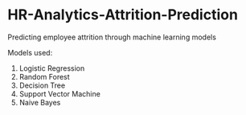 # HR-Analytics-Attrition-Prediction
Predicting employee attrition through machine learning models

Models used:
1. Logistic Regression
2. Random Forest
3. Decision Tree
4. Support Vector Machine
5. Naive Bayes
